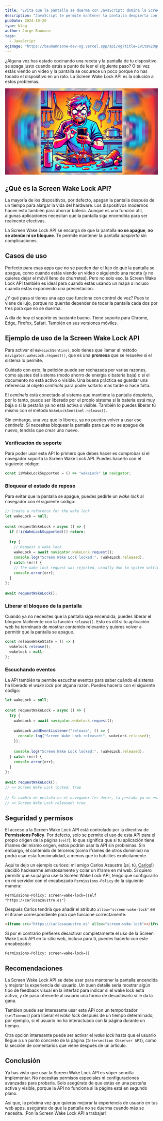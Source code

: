```yaml
---
title: "Evita que la pantalla se duerma con JavaScript: domina la Screen Wake Lock API"
description: "JavaScript te permite mantener la pantalla despierta con la Screen Wake Lock API. Descubre cómo funciona y cómo puedes usarla en tus aplicaciones web. Mejora la UX con este sencillo truco."
pubDate: 2024-10-20
type: blog
author: Jorge Baumann
tags:
  - JavaScript
ogImage: "https://baumannzone-dev-og.vercel.app/api/og?title=Evita%20que%20la%20pantalla%20se%20duerma%20con%20JavaScript%3A%20domina%20la%20Screen%20Wake%20Lock%20API&tags=JavaScript"
---
```


¿Alguna vez has estado cocinando una receta y la pantalla de tu dispositivo se apaga justo cuando estás a punto de leer el siguiente paso? O tal vez estás viendo un video y la pantalla se oscurece un poco porque no has tocado el dispositivo en un rato. La Screen Wake Lock API es la solución a estos problemas.

![Screen Wake Lock API](../../assets/blog/evita-que-la-pantalla-se-duerma-con-javascript-domina-la-screen-wake-lock-api/dirty-hands.webp)

## ¿Qué es la Screen Wake Lock API?

La mayoría de los dispositivos, por defecto, apagan la pantalla después de un tiempo para alargar la vida del hardware. Los dispositivos modernos hacen esto también para ahorrar batería. Aunque es una función útil, algunas aplicaciones necesitan que la pantalla siga encendida para ser realmente efectivas.

La Screen Wake Lock API se encarga de que la pantalla **no se apague**, **no se atenúe ni se bloquee**. Te permite mantener la pantalla _despierta_ sin complicaciones.

## Casos de uso

Perfecto para esas apps que no se pueden dar el lujo de que la pantalla se apague, como cuando estás viendo un video o siguiendo una receta (y no quieres dejar el móvil lleno de churretes). Pero no solo eso, la Screen Wake Lock API también es ideal para cuando estás usando un mapa o incluso cuando estás exponiendo una presentación.

¿Y qué pasa si tienes una app que funciona con control de voz? Pues te viene de lujo, porque no querrás depender de tocar la pantalla cada dos por tres para que no se duerma.

A día de hoy el soporte es bastante bueno. Tiene soporte para Chrome, Edge, Firefox, Safari. También en sus versiones móviles.

## Ejemplo de uso de la Screen Wake Lock API

Para activar el `WakeLockSentinel`, solo tienes que llamar al método `navigator.wakeLock.request()`, que es una **promesa** que se resuelve si el sistema lo permite.

Cuidado con esto, la petición puede ser rechazada por varias razones, como ajustes del sistema (modo ahorro de energía o batería baja) o si el documento no está activo o visible. Una buena práctica es guardar una referencia al objeto _centinela_ para poder soltarlo más tarde si hace falta.

El _centinela_ está conectado al sistema que mantiene la pantalla despierta, por lo tanto, puede ser liberado por el propio sistema si la batería está muy baja o si la pestaña ya no está activa o visible. También lo puedes liberar tú mismo con el método `WakeLockSentinel.release()`.

Sin embargo, una vez que lo liberes, ya no puedes volver a usar ese _centinela_. Si necesitas bloquear la pantalla para que no se apague de nuevo, tendrás que crear uno nuevo.

### Verificación de soporte

Para poder usar esta API lo primero que debes hacer es comprobar si el navegador soporta la Screen Wake Lock API. Puedes hacerlo con el siguiente código:

```javascript
const isWakeLockSupported = () => "wakeLock" in navigator;
```

### Bloquear el estado de reposo

Para evitar que la pantalla se apague, puedes pedirle un _wake lock_ al navegador con el siguiente código:

```javascript
// Create a reference for the wake lock
let wakeLock = null;

const requestWakeLock = async () => {
  if (!isWakeLockSupported()) return;

  try {
    // Request a wake lock
    wakeLock = await navigator.wakeLock.request();
    console.log("Screen Wake Lock locked:", !wakeLock.released);
  } catch (err) {
    // The wake lock request was rejected, usually due to system settings
    console.error(err);
  }
};

await requestWakeLock();
```

### Liberar el bloqueo de la pantalla

Cuando ya no necesites que la pantalla siga encendida, puedes liberar el bloqueo fácilmente con la función `release()`. Esto es útil si tu aplicación web ha terminado de mostrar contenido relevante y quieres volver a permitir que la pantalla se apague.

```javascript
const releaseWakeState = () => {
  wakelock.release();
  wakelock = null;
};
```

### Escuchando eventos

La API también te permite escuchar eventos para saber cuándo el sistema ha liberado el _wake lock_ por alguna razón. Puedes hacerlo con el siguiente código:

```javascript
let wakeLock = null;

const requestWakeLock = async () => {
  try {
    wakeLock = await navigator.wakeLock.request();

    wakeLock.addEventListener("release", () => {
      console.log("Screen Wake Lock released:", wakeLock.released);
    });

    console.log("Screen Wake Lock locked:", !wakeLock.released);
  } catch (err) {
    console.error(err);
  }
};

await requestWakeLock();
// => Screen Wake Lock locked: true

// Si cambio de pestaña en el navegador (es decir, la pestaña ya no está activa)
// => Screen Wake Lock released: true
```

## Seguridad y permisos

El acceso a la Screen Wake Lock API está controlado por la directiva de **Permissions Policy**. Por defecto, solo se permite el uso de esta API para el propio origen de la página (`self`), lo que significa que si tu aplicación tiene iframes del mismo origen, estos podrán usar la API sin problemas. Sin embargo, el contenido de terceros (como iframes de otros dominios) no podrá usar esta funcionalidad, a menos que lo habilites explícitamente.

Aquí te dejo un ejemplo curioso: mi amigo Carlos Azaustre (¡sí, tú, [Carlos](https://x.com/carlosazaustre)!) decidió hackearme amistosamente y colar un iframe en mi web. Si quiero permitir que su página use la Screen Wake Lock API, tengo que configurarlo en mi servidor con el encabezado `Permissions-Policy` de la siguiente manera:

```http
Permissions-Policy: screen-wake-lock=(self "https://carlosazaustre.es")
```

Después Carlos tendría que añadir el atributo `allow="screen-wake-lock"` en el iframe correspondiente para que funcione correctamente:

```html
<iframe src="https://carlosazaustre.es" allow="screen-wake-lock"></iframe>
```

Si por el contrario prefieres desactivar completamente el uso de la Screen Wake Lock API en tu sitio web, incluso para ti, puedes hacerlo con este encabezado:

```http
Permissions-Policy: screen-wake-lock=()
```

## Recomendaciones

La Screen Wake Lock API se debe usar para mantener la pantalla encendida y mejorar la experiencia del usuario. Un buen detalle sería mostrar algún tipo de feedback visual en la interfaz para indicar si el wake lock está activo, y de paso ofrecerle al usuario una forma de desactivarlo si le da la gana.

Tambien puede ser interesante usar esta API con un temporizador (`setTimeout`) para liberar el _wake lock_ después de un tiempo determinado, por ejemplo, si el usuario no ha interactuado con la página durante un tiempo.

Otra opción interesante puede ser activar el _wake lock_ hasta que el usuario llegue a un punto concreto de la página (`Intersection Observer API`), como la sección de comentarios que viene después de un artículo.

## Conclusión

Ya has visto que usar la Screen Wake Lock API es súper sencilla implementar. No necesitas permisos especiales ni configuraciones avanzadas para probarla. Solo asegúrate de que estás en una pestaña activa y visible, porque la API no funciona si la página está en segundo plano.

Así que, la próxima vez que quieras mejorar la experiencia de usuario en tus web apps, asegúrate de que la pantalla no se duerma cuando más se necesita. ¡Pon la Screen Wake Lock API a trabajar!
